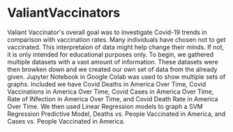# ValiantVaccinators
Valiant Vaccinator's overall goal was to investigate Covid-19 trends in comparison 
with vaccination rates. Many individuals have chosen not to get vaccinated. This
interpretaion of data might help change their minds. If not, it is only intended for 
educational purposes only. To begin, we gathered multiple datasets with a vast amount of
information. These datasets were then browken down and we created our own set of data 
from the already given. Jupyter Notebook in Google Colab was used to show multiple 
sets of graphs. Included we have Covid Deaths in America Over Time, Covid Vaccinations 
in America Over Time, Covid Cases in America Over Time, Rate of INfection in America
Over Time, and Covid Death Rate in America Over Time. We then used Linear Regression
models to graph a SVM  Regression Predictive Model, Deaths vs. People Vaccinated in 
America, and Cases vs. People Vaccinated in America.
